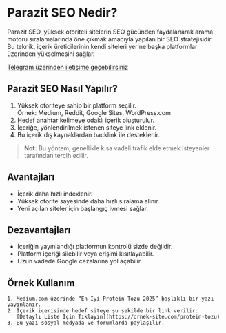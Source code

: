 # Parazit SEO Nedir?

Parazit SEO, yüksek otoriteli sitelerin SEO gücünden faydalanarak arama motoru sıralamalarında öne çıkmak amacıyla yapılan bir SEO stratejisidir.  
Bu teknik, içerik üreticilerinin kendi siteleri yerine başka platformlar üzerinden yükselmesini sağlar.

[Telegram üzerinden iletişime geçebilirsiniz](https://t.me/baneseo)

## Parazit SEO Nasıl Yapılır?

1. Yüksek otoriteye sahip bir platform seçilir.  
   Örnek: Medium, Reddit, Google Sites, WordPress.com
2. Hedef anahtar kelimeye odaklı içerik oluşturulur.
3. İçeriğe, yönlendirilmek istenen siteye link eklenir.
4. Bu içerik dış kaynaklardan backlink ile desteklenir.

> **Not:** Bu yöntem, genellikle kısa vadeli trafik elde etmek isteyenler tarafından tercih edilir.

## Avantajları

- İçerik daha hızlı indexlenir.
- Yüksek otorite sayesinde daha hızlı sıralama alınır.
- Yeni açılan siteler için başlangıç ivmesi sağlar.

## Dezavantajları

- İçeriğin yayınlandığı platformun kontrolü sizde değildir.
- Platform içeriği silebilir veya erişimi kısıtlayabilir.
- Uzun vadede Google cezalarına yol açabilir.

## Örnek Kullanım

```text
1. Medium.com üzerinde “En İyi Protein Tozu 2025” başlıklı bir yazı yayınlanır.
2. İçerik içerisinde hedef siteye şu şekilde bir link verilir:
   [Detaylı Liste İçin Tıklayın](https://ornek-site.com/protein-tozu)
3. Bu yazı sosyal medyada ve forumlarda paylaşılır.

